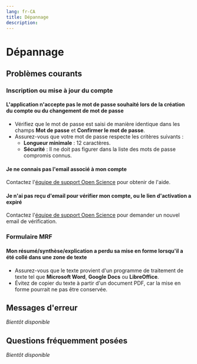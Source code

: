 ```yaml
---
lang: fr-CA
title: Dépannage
description:
---
```


# Dépannage

## Problèmes courants

### Inscription ou mise à jour du compte

#### L'application n'accepte pas le mot de passe souhaité lors de la création du compte ou du changement de mot de passe

- Vérifiez que le mot de passe est saisi de manière identique dans les champs **Mot de passe** et **Confirmer le mot de passe**.  
- Assurez-vous que votre mot de passe respecte les critères suivants :
  - **Longueur minimale** : 12 caractères.
  - **Sécurité** : Il ne doit pas figurer dans la liste des mots de passe compromis connus.

#### Je ne connais pas l'email associé à mon compte

Contactez l'[équipe de support Open Science](mailto:DFO.OpenScience-ScienceOuverte.MPO@dfo-mpo.gc.ca) pour obtenir de l'aide.

#### Je n'ai pas reçu d'email pour vérifier mon compte, ou le lien d'activation a expiré

Contactez l'[équipe de support Open Science](mailto:DFO.OpenScience-ScienceOuverte.MPO@dfo-mpo.gc.ca) pour demander un nouvel email de vérification.

### Formulaire MRF

#### Mon résumé/synthèse/explication a perdu sa mise en forme lorsqu'il a été collé dans une zone de texte

- Assurez-vous que le texte provient d'un programme de traitement de texte tel que **Microsoft Word**, **Google Docs** ou **LibreOffice**.
- Évitez de copier du texte à partir d'un document PDF, car la mise en forme pourrait ne pas être conservée.

## Messages d'erreur

*Bientôt disponible*

## Questions fréquemment posées

*Bientôt disponible*